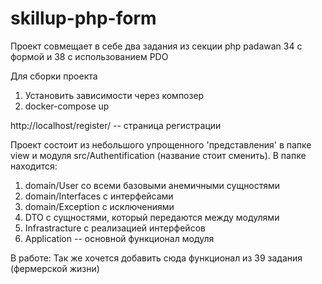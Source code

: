 # skillup-php-form

Проект совмещает в себе два задания из секции php padawan
 34 с формой и 38 с использованием PDO

Для сборки проекта 
1. Установить зависимости через композер
2. docker-compose up

http://localhost/register/ -- страница регистрации

Проект состоит из небольшого упрощенного 'представления' в папке view
и модуля src/Authentification (название стоит сменить). 
В папке находится: 
1. domain/User со всеми базовыми анемичными сущностями 
2. domain/Interfaces с интерфейсами
3. domain/Exception с исключениями
4. DTO с сущностями, который передаются между модулями
5. Infrastracture с реализацией интерфейсов
6. Application -- основной функционал модуля

В работе:
 Так же хочется добавить сюда функционал из 39 задания (фермерской жизни)
